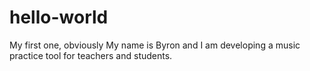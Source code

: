 # hello-world
My first one, obviously
My name is Byron and I am developing a music practice tool for teachers and students.
